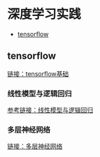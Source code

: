 # 深度学习实践

* [tensorflow](#tensorflow)

## tensorflow
[链接：tensorflow基础](https://github.com/FangChao1086/machine_learning/tree/master/深度学习/tensorflow/Tensorflow基础)
### 线性模型与逻辑回归
[参考链接：线性模型与逻辑回归](https://blog.csdn.net/weixin_43824059/article/details/86530652)
### 多层神经网络
[链接：多层神经网络](https://github.com/FangChao1086/machine_learning/blob/master/深度学习/tensorflow/多层神经网络.ipynb)

